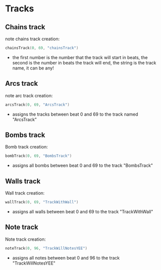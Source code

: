 
# Tracks
## Chains track
note chains track creation:
```powershell
chainsTrack(0, 69, "chainsTrack")
```
* the first number is the number that the track will start in beats, the second is the number in beats the track will end, the string is the track name, it can be any!

## Arcs track
note arc track creation:
```powershell
arcsTrack(0, 69, "ArcsTrack")
```
* assigns the tracks between beat 0 and 69 to the track named "ArcsTrack" 

## Bombs track
Bomb track creation:
```powershell
bombTrack(0, 69, "BombsTrack")
```
* assigns all bombs between beat 0 and 69 to the track "BombsTrack"

## Walls track
Wall track creation:
```powershell
wallTrack(0, 69, "TrackWithWall")
```
* assigns all walls between beat 0 and 69 to the track "TrackWithWall"

## Note track
Note track creation:
```powershell
noteTrack(0, 96, "TrackWillNotesYEE")
```
* assigns all notes between beat 0 and 96 to the track "TrackWillNotesYEE"


